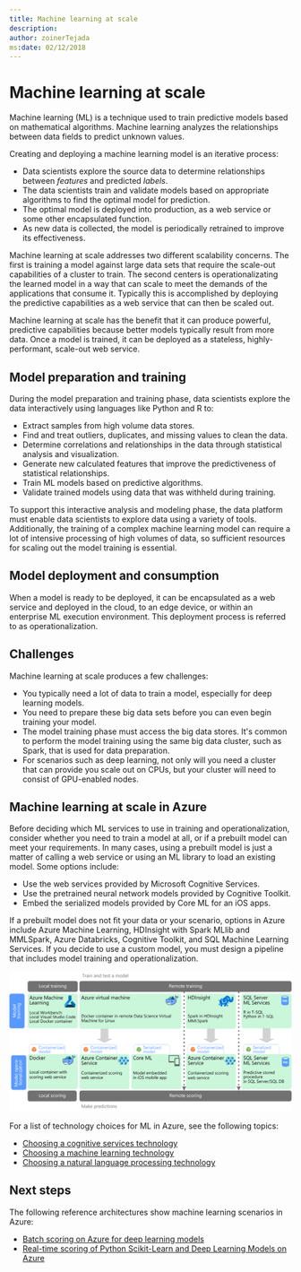 ```yaml
---
title: Machine learning at scale
description: 
author: zoinerTejada
ms:date: 02/12/2018
---
```


# Machine learning at scale

Machine learning (ML) is a technique used to train predictive models based on mathematical algorithms. Machine learning analyzes the relationships between data fields to predict unknown values.

Creating and deploying a machine learning model is an iterative process:

* Data scientists explore the source data to determine relationships between *features* and predicted *labels*.
* The data scientists train and validate models based on appropriate algorithms to find the optimal model for prediction.
* The optimal model is deployed into production, as a web service or some other encapsulated function.
* As new data is collected, the model is periodically retrained to improve its effectiveness.

Machine learning at scale addresses two different scalability concerns. The first is training a model against large data sets that require the scale-out capabilities of a cluster to train. The second centers is operationalizating the learned model in a way that can scale to meet the demands of the applications that consume it. Typically this is accomplished by deploying the predictive capabilities as a web service that can then be scaled out.

Machine learning at scale has the benefit that it can produce powerful, predictive capabilities because better models typically result from more data. Once a model is trained, it can be deployed as a stateless, highly-performant, scale-out web service. 

## Model preparation and training

During the model preparation and training phase, data scientists explore the data interactively using languages like Python and R to:

* Extract samples from high volume data stores.
* Find and treat outliers, duplicates, and missing values to clean the data.
* Determine correlations and relationships in the data through statistical analysis and visualization.
* Generate new calculated features that improve the predictiveness of statistical relationships.
* Train ML models based on predictive algorithms.
* Validate trained models using data that was withheld during training.

To support this interactive analysis and modeling phase, the data platform must enable data scientists to explore data using a variety of tools. Additionally, the training of a complex machine learning model can require a lot of intensive processing of high volumes of data, so sufficient resources for scaling out the model training is essential.

## Model deployment and consumption

When a model is ready to be deployed, it can be encapsulated as a web service and deployed in the cloud, to an edge device, or within an enterprise ML execution environment. This deployment process is referred to as operationalization.

## Challenges

Machine learning at scale produces a few challenges:

- You typically need a lot of data to train a model, especially for deep learning models.
- You need to prepare these big data sets before you can even begin training your model.
- The model training phase must access the big data stores. It's common to perform the model training using the same big data cluster, such as Spark, that is used for data preparation. 
- For scenarios such as deep learning, not only will you need a cluster that can provide you scale out on CPUs, but your cluster will need to consist of GPU-enabled nodes.

## Machine learning at scale in Azure

Before deciding which ML services to use in training and operationalization, consider whether you need to train a model at all, or if a prebuilt model can meet your requirements. In many cases, using a prebuilt model is just a matter of calling a web service or using an ML library to load an existing model. Some options include: 

- Use the web services provided by Microsoft Cognitive Services.
- Use the pretrained neural network models provided by Cognitive Toolkit.
- Embed the serialized models provided by Core ML for an iOS apps. 

If a prebuilt model does not fit your data or your scenario, options in Azure include Azure Machine Learning, HDInsight with Spark MLlib and MMLSpark, Azure Databricks, Cognitive Toolkit, and SQL Machine Learning Services. If you decide to use a custom model, you must design a pipeline that includes model training and operationalization. 

![Model options in Azure](./images/machine-learning-model-training-and-deployment.png)

For a list of technology choices for ML in Azure, see the following topics:

- [Choosing a cognitive services technology](../technology-choices/cognitive-services.md)
- [Choosing a machine learning technology](../technology-choices/data-science-and-machine-learning.md)
- [Choosing a natural language processing technology](../technology-choices/natural-language-processing.md)

## Next steps

The following reference architectures show machine learning scenarios in Azure:

- [Batch scoring on Azure for deep learning models](../../reference-architectures/ai/batch-scoring-deep-learning.md)
- [Real-time scoring of Python Scikit-Learn and Deep Learning Models on Azure](../../reference-architectures/ai/realtime-scoring-python.md)